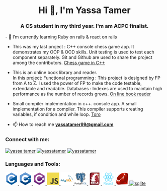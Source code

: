 <h1 align="center">Hi 👋, I'm Yassa Tamer</h1>
<h3 align="center">A CS student in my third year. I'm am ACPC finalist.</h3>
- 🌱 I’m currently learning Ruby on rails & react on rails


- This was my last project : C++ console chess game app. It demonstrates my OOP & OOD skills. Unit testing is used to test each component separately. Git and Github are used to share the project among the contributors. [Chess game in C++](https://github.com/Yassa-hue/chess/)


- This is an online book library and reader.  
In this project:
Functional programming : This project is designed by FP from A to Z. 
I used the power of FP to make the code testable, extendable and readable. 
Databases : Indexes are used to maintain high performance as the number of records grows. [On line book reader](https://github.com/Yassa-hue/BookLib)

- Small compiler implementation in c++. console app. A small implementation for a compiler. This compiler supports creating variables, if condition and while loop. [Toro](https://github.com/Yassa-hue/toro)

- 📫 How to reach me **yassatamer99@gmail.com**

<h3 align="left">Connect with me:</h3>
<p align="left">
<a href="https://linkedin.com/in/yassa-tamer-13492019b/" target="blank"><img align="center" src="https://raw.githubusercontent.com/rahuldkjain/github-profile-readme-generator/master/src/images/icons/Social/linked-in-alt.svg" alt="yassa tamer" height="30" width="40" /></a>
<a href="https://codeforces.com/profile/YassaTamer" target="blank"><img align="center" src="https://raw.githubusercontent.com/rahuldkjain/github-profile-readme-generator/master/src/images/icons/Social/codeforces.svg" alt="yassatamer" height="30" width="40" /></a>
<a href="https://www.leetcode.com/YassaTamer" target="blank"><img align="center" src="https://raw.githubusercontent.com/rahuldkjain/github-profile-readme-generator/master/src/images/icons/Social/leet-code.svg" alt="yassatamer" height="30" width="40" /></a>
</p>

<h3 align="left">Languages and Tools:</h3>
<p align="left"> <a href="https://www.cprogramming.com/" target="_blank" rel="noreferrer"> <img src="https://raw.githubusercontent.com/devicons/devicon/master/icons/c/c-original.svg" alt="c" width="40" height="40"/> </a> <a href="https://www.w3schools.com/cpp/" target="_blank" rel="noreferrer"> <img src="https://raw.githubusercontent.com/devicons/devicon/master/icons/cplusplus/cplusplus-original.svg" alt="cplusplus" width="40" height="40"/> </a> <a href="https://www.w3schools.com/cs/" target="_blank" rel="noreferrer"> <img src="https://raw.githubusercontent.com/devicons/devicon/master/icons/csharp/csharp-original.svg" alt="csharp" width="40" height="40"/> </a> <a href="https://developer.mozilla.org/en-US/docs/Web/JavaScript" target="_blank" rel="noreferrer"> <img src="https://raw.githubusercontent.com/devicons/devicon/master/icons/javascript/javascript-original.svg" alt="javascript" width="40" height="40"/> </a> <a href="https://www.mysql.com/" target="_blank" rel="noreferrer"> <img src="https://raw.githubusercontent.com/devicons/devicon/master/icons/mysql/mysql-original-wordmark.svg" alt="mysql" width="40" height="40"/> </a> <a href="https://www.postgresql.org" target="_blank" rel="noreferrer"> <img src="https://raw.githubusercontent.com/devicons/devicon/master/icons/postgresql/postgresql-original-wordmark.svg" alt="postgresql" width="40" height="40"/> </a> <a href="https://rubyonrails.org" target="_blank" rel="noreferrer"> <img src="https://raw.githubusercontent.com/devicons/devicon/master/icons/rails/rails-original-wordmark.svg" alt="rails" width="40" height="40"/> </a> <a href="https://reactjs.org/" target="_blank" rel="noreferrer"> <img src="https://raw.githubusercontent.com/devicons/devicon/master/icons/react/react-original-wordmark.svg" alt="react" width="40" height="40"/> </a> <a href="https://www.ruby-lang.org/en/" target="_blank" rel="noreferrer"> <img src="https://raw.githubusercontent.com/devicons/devicon/master/icons/ruby/ruby-original.svg" alt="ruby" width="40" height="40"/> </a> <a href="https://www.sqlite.org/" target="_blank" rel="noreferrer"> <img src="https://www.vectorlogo.zone/logos/sqlite/sqlite-icon.svg" alt="sqlite" width="40" height="40"/> </a> </p>
